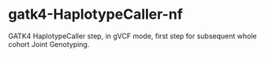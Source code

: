 # gatk4-HaplotypeCaller-nf
GATK4 HaplotypeCaller step, in gVCF mode, first step for subsequent whole cohort Joint Genotyping.
